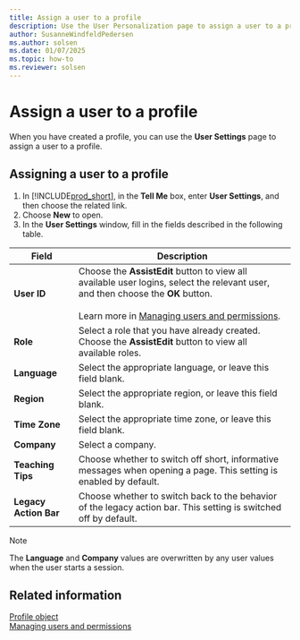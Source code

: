 ```yaml
---
title: Assign a user to a profile
description: Use the User Personalization page to assign a user to a profile, and then fill in the User ID, Profile ID, Language ID, and Company fields.
author: SusanneWindfeldPedersen
ms.author: solsen
ms.date: 01/07/2025
ms.topic: how-to
ms.reviewer: solsen
---
```


# Assign a user to a profile

When you have created a profile, you can use the **User Settings** page to assign a user to a profile.  
  
## Assigning a user to a profile  

1. In [!INCLUDE[prod_short](includes/prod_short.md)], in the **Tell Me** box, enter **User Settings**, and then choose the related link.  
2. Choose **New** to open.
3. In the **User Settings** window, fill in the fields described in the following table.  
  
|Field    |Description|  
|---------|---------------------------------------|  
|**User ID**|Choose the **AssistEdit** button to view all available user logins, select the relevant user, and then choose the **OK** button.<br /><br /> Learn more in [Managing users and permissions](/dynamics365/business-central/ui-how-users-permissions).|  
|**Role**|Select a role that you have already created. Choose the **AssistEdit** button to view all available roles.|  
|**Language**|Select the appropriate language, or leave this field blank.|  
|**Region**|Select the appropriate region, or leave this field blank.|  
|**Time Zone**|Select the appropriate time zone, or leave this field blank.|  
|**Company**|Select a company.|  
|**Teaching Tips**|Choose whether to switch off short, informative messages when opening a page. This setting is enabled by default.|  
|**Legacy Action Bar**|Choose whether to switch back to the behavior of the legacy action bar. This setting is switched off by default.|  
  
> [!NOTE]  
> The **Language** and **Company** values are overwritten by any user values when the user starts a session.
  
## Related information

[Profile object](devenv-profile-object.md)  
[Managing users and permissions](/dynamics365/business-central/ui-how-users-permissions)  
